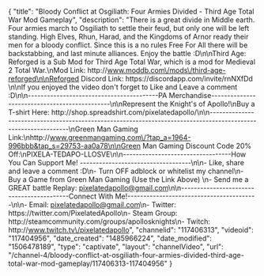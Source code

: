 {
    "title": "Bloody Conflict at Osgiliath: Four Armies Divided - Third Age Total War Mod Gameplay",
    "description": "There is a great divide in Middle earth.  Four armies march to Osgiliath to settle their feud, but only one will be left standing.  High Elves, Rhun, Harad, and the Kingdoms of Arnor ready their men for a bloody conflict.  Since this is a no rules Free For All there will be backstabbing, and last minute alliances.  Enjoy the battle :D\n\nThird Age: Reforged is a Sub Mod for Third Age Total War, which is a mod for Medieval 2 Total War.\nMod Link: http:\/\/www.moddb.com\/mods\/third-age-reforged\n\nReforged Discord Link: https:\/\/discordapp.com\/invite\/rnNXfDd  \n\nIf you enjoyed the video don't forget to Like and Leave a comment :D\n\n-----------------------------------------PA Merchandise----------------------------------------------\n\nRepresent the Knight's of Apollo!\nBuy a T-shirt Here: http:\/\/shop.spreadshirt.com\/pixelatedapollo\/\n\n---------------------------------------------------------------------------------------------------------------\nGreen Man Gaming Link:\nhttp:\/\/www.greenmangaming.com\/?tap_a=1964-996bbb&tap_s=29753-aa0a78\n\nGreen Man Gaming Discount Code 20% Off:\nPIXELA-TEDAPO-LLOSVE\n\n----------------------------------How You Can Support Me! -----------------------------------\n\n- Like, share and leave a comment :D\n- Turn OFF adblock or whitelist my channel\n- Buy a Game from Green Man Gaming (Use the Link Above) \n- Send me a GREAT battle Replay: pixelatedapollo@gmail.com\n\n------------------------------------------Connect With Me!-----------------------------------------\n\n- Email: pixelatedapollo@gmail.com\n- Twitter: https:\/\/twitter.com\/PixelatedApollo\n- Steam Group:  http:\/\/steamcommunity.com\/groups\/apollosknights\n- Twitch: http:\/\/www.twitch.tv\/pixelatedapollo",
    "channelid": "117406313",
    "videoid": "117404956",
    "date_created": "1485966224",
    "date_modified": "1506478189",
    "type": "captivate",
    "layout": "channelVideo",
    "url": "\/channel-4\/bloody-conflict-at-osgiliath-four-armies-divided-third-age-total-war-mod-gameplay\/117406313-117404956"
}